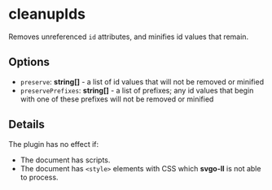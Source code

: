 # cleanupIds

Removes unreferenced `id` attributes, and minifies id values that remain.

## Options

- `preserve`: **string[]** - a list of id values that will not be removed or minified
- `preservePrefixes`: **string[]** - a list of prefixes; any id values that begin with one of these prefixes will not be removed or minified

## Details

The plugin has no effect if:

- The document has scripts.
- The document has `<style>` elements with CSS which **svgo-ll** is not able to process.
